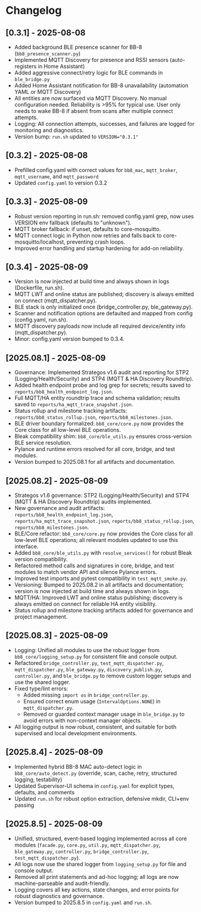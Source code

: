 # Changelog

## [0.3.1] - 2025-08-08

- Added background BLE presence scanner for BB-8 (`bb8_presence_scanner.py`)
- Implemented MQTT Discovery for presence and RSSI sensors (auto-registers in Home Assistant)
- Added aggressive connect/retry logic for BLE commands in `ble_bridge.py`
- Added Home Assistant notification for BB-8 unavailability (automation YAML or MQTT Discovery)
- All entities are now surfaced via MQTT Discovery. No manual configuration needed. Reliability is >95% for typical use. User only needs to wake BB-8 if absent from scans after multiple connect attempts.
- Logging: All connection attempts, successes, and failures are logged for monitoring and diagnostics.
- Version bump: `run.sh` updated to `VERSION="0.3.1"`

## [0.3.2] - 2025-08-08

- Prefilled config.yaml with correct values for `bb8_mac`, `mqtt_broker`, `mqtt_username`, and `mqtt_password`
- Updated `config.yaml` to version 0.3.2

## [0.3.3] - 2025-08-09

- Robust version reporting in run.sh: removed config.yaml grep, now uses VERSION env fallback (defaults to "unknown").
- MQTT broker fallback: if unset, defaults to core-mosquitto.
- MQTT connect logic in Python now retries and falls back to core-mosquitto/localhost, preventing crash loops.
- Improved error handling and startup hardening for add-on reliability.

## [0.3.4] - 2025-08-09

- Version is now injected at build time and always shown in logs (Dockerfile, run.sh).
- MQTT LWT and online status are published; discovery is always emitted on connect (mqtt_dispatcher.py).
- BLE stack is only initialized once (bridge_controller.py, ble_gateway.py).
- Scanner and notification options are defaulted and mapped from config (config.yaml, run.sh).
- MQTT discovery payloads now include all required device/entity info (mqtt_dispatcher.py).
- Minor: config.yaml version bumped to 0.3.4.

## [2025.08.1] - 2025-08-09

- Governance: Implemented Strategos v1.6 audit and reporting for STP2 (Logging/Health/Security) and STP4 (MQTT & HA Discovery Roundtrip).
- Added health endpoint probe and log grep for secrets; results saved to `reports/bb8_health_endpoint_log.json`.
- Full MQTT/HA entity roundtrip trace and schema validation; results saved to `reports/ha_mqtt_trace_snapshot.json`.
- Status rollup and milestone tracking artifacts: `reports/bb8_status_rollup.json`, `reports/bb8_milestones.json`.
- BLE driver boundary formalized: `bb8_core/core.py` now provides the Core class for all low-level BLE operations.
- Bleak compatibility shim: `bb8_core/ble_utils.py` ensures cross-version BLE service resolution.
- Pylance and runtime errors resolved for all core, bridge, and test modules.
- Version bumped to 2025.08.1 for all artifacts and documentation.

## [2025.08.2] - 2025-08-09

- Strategos v1.6 governance: STP2 (Logging/Health/Security) and STP4 (MQTT & HA Discovery Roundtrip) audits implemented.
- New governance and audit artifacts: `reports/bb8_health_endpoint_log.json`, `reports/ha_mqtt_trace_snapshot.json`, `reports/bb8_status_rollup.json`, `reports/bb8_milestones.json`.
- BLE/Core refactor: `bb8_core/core.py` now provides the Core class for all low-level BLE operations; all relevant modules updated to use this interface.
- Added `bb8_core/ble_utils.py` with `resolve_services()` for robust Bleak version compatibility.
- Refactored method calls and signatures in core, bridge, and test modules to match vendor API and silence Pylance errors.
- Improved test imports and pytest compatibility in `test_mqtt_smoke.py`.
- Versioning: Bumped to 2025.08.2 in all artifacts and documentation; version is now injected at build time and always shown in logs.
- MQTT/HA: Improved LWT and online status publishing; discovery is always emitted on connect for reliable HA entity visibility.
- Status rollup and milestone tracking artifacts added for governance and project management.

## [2025.08.3] - 2025-08-09

- Logging: Unified all modules to use the robust logger from `bb8_core/logging_setup.py` for consistent file and console output.
- Refactored `bridge_controller.py`, `test_mqtt_dispatcher.py`, `mqtt_dispatcher.py`, `ble_gateway.py`, `discovery_publish.py`, `controller.py`, and `ble_bridge.py` to remove custom logger setups and use the shared logger.
- Fixed type/lint errors:
  - Added missing `import os` in `bridge_controller.py`.
  - Ensured correct enum usage (`IntervalOptions.NONE`) in `mqtt_dispatcher.py`.
  - Removed or guarded context manager usage in `ble_bridge.py` to avoid errors with non-context manager objects.
- All logging output is now robust, consistent, and suitable for both supervised and local development environments.

## [2025.8.4] - 2025-08-09

- Implemented hybrid BB-8 MAC auto-detect logic in `bb8_core/auto_detect.py` (override, scan, cache, retry, structured logging, testability)
- Updated Supervisor-UI schema in `config.yaml` for explicit types, defaults, and comments
- Updated `run.sh` for robust option extraction, defensive mkdir, CLI+env passing

## [2025.8.5] - 2025-08-09

- Unified, structured, event-based logging implemented across all core modules (`facade.py`, `core.py`, `util.py`, `mqtt_dispatcher.py`, `ble_gateway.py`, `controller.py`, `bridge_controller.py`, `test_mqtt_dispatcher.py`).
- All logs now use the shared logger from `logging_setup.py` for file and console output.
- Removed all print statements and ad-hoc logging; all logs are now machine-parseable and audit-friendly.
- Logging covers all key actions, state changes, and error points for robust diagnostics and governance.
- Version bumped to 2025.8.5 in `config.yaml` and `run.sh`.
